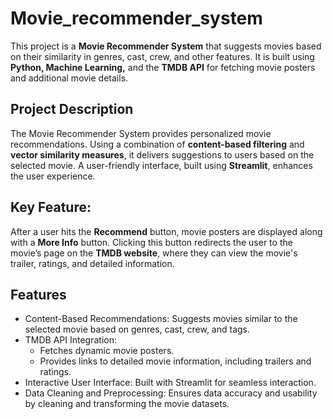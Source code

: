 # Movie_recommender_system

This project is a **Movie Recommender System** that suggests movies based on their similarity in genres, cast, crew, and other features. It is built using **Python, Machine Learning,** and the **TMDB API** for fetching movie posters and additional movie details.

## Project Description

The Movie Recommender System provides personalized movie recommendations. Using a combination of **content-based filtering** and **vector similarity measures**, it delivers suggestions to users based on the selected movie. A user-friendly interface, built using **Streamlit**, enhances the user experience.

## Key Feature:

After a user hits the **Recommend** button, movie posters are displayed along with a **More Info** button. Clicking this button redirects the user to the movie’s page on the **TMDB website**, where they can view the movie's trailer, ratings, and detailed information.

## Features

- Content-Based Recommendations: Suggests movies similar to the selected movie based on genres, cast, crew, and tags.
- TMDB API Integration:
  - Fetches dynamic movie posters.
  - Provides links to detailed movie information, including trailers and ratings.
- Interactive User Interface: Built with Streamlit for seamless interaction.
- Data Cleaning and Preprocessing: Ensures data accuracy and usability by cleaning and transforming the movie datasets.



